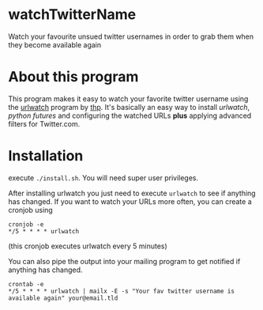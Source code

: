 # watchTwitterName
Watch your favourite unsued twitter usernames in order to grab them when they become available again

# About this program
This program makes it easy to watch your favorite twitter username using the [urlwatch](https://github.com/thp/urlwatch) program by [thp](https://github.com/thp). It's basically an easy way to install _urlwatch_, _python futures_ and configuring the watched URLs **plus** applying advanced filters for Twitter.com.

# Installation
execute ``` ./install.sh ```. You will need super user privileges.

After installing urlwatch you just need to execute ``` urlwatch ``` to see if anything has changed. If you want to watch your URLs more often, you can create a cronjob using 
```
cronjob -e
*/5 * * * * urlwatch 
```
(this cronjob executes urlwatch every 5 minutes) 

You can also pipe the output into your mailing program to get notified if anything has changed.

```
crontab -e
*/5 * * * * urlwatch | mailx -E -s "Your fav twitter username is available again" your@email.tld
```
